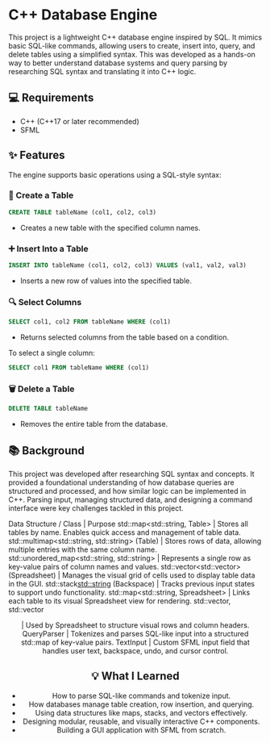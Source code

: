 # C++ Database Engine

This project is a lightweight C++ database engine inspired by SQL. It mimics basic SQL-like commands, allowing users to create, insert into, query, and delete tables using a simplified syntax. This was developed as a hands-on way to better understand database systems and query parsing by researching SQL syntax and translating it into C++ logic.

## 💻 Requirements
- C++ (C++17 or later recommended)
- SFML

## ✨ Features
The engine supports basic operations using a SQL-style syntax:

### 📄 Create a Table
```sql
CREATE TABLE tableName (col1, col2, col3)
```
- Creates a new table with the specified column names.

### ➕ Insert Into a Table
```sql
INSERT INTO tableName (col1, col2, col3) VALUES (val1, val2, val3)
```
- Inserts a new row of values into the specified table.

### 🔍 Select Columns
```sql
SELECT col1, col2 FROM tableName WHERE (col1)
```
- Returns selected columns from the table based on a condition. <br />

To select a single column:
```sql
SELECT col1 FROM tableName WHERE (col1)
```

### 🗑 Delete a Table
```sql
DELETE TABLE tableName
```
- Removes the entire table from the database.

## 📚 Background
This project was developed after researching SQL syntax and concepts. It provided a foundational understanding of how database queries are structured and processed, and how similar logic can be implemented in C++. Parsing input, managing structured data, and designing a command interface were key challenges tackled in this project.

Data Structure / Class | Purpose
std::map<std::string, Table> | Stores all tables by name. Enables quick access and management of table data.
std::multimap<std::string, std::string> (Table) | Stores rows of data, allowing multiple entries with the same column name.
std::unordered_map<std::string, std::string> | Represents a single row as key-value pairs of column names and values.
std::vector<std::vector<Cell>> (Spreadsheet) | Manages the visual grid of cells used to display table data in the GUI.
std::stack<std::string> (Backspace) | Tracks previous input states to support undo functionality.
std::map<std::string, Spreadsheet> | Links each table to its visual Spreadsheet view for rendering.
std::vector<Row>, std::vector<Header> | Used by Spreadsheet to structure visual rows and column headers.
QueryParser | Tokenizes and parses SQL-like input into a structured std::map of key-value pairs.
TextInput | Custom SFML input field that handles user text, backspace, undo, and cursor control.

## 💡 What I Learned
- How to parse SQL-like commands and tokenize input.
- How databases manage table creation, row insertion, and querying.
- Using data structures like maps, stacks, and vectors effectively.
- Designing modular, reusable, and visually interactive C++ components.
- Building a GUI application with SFML from scratch.

